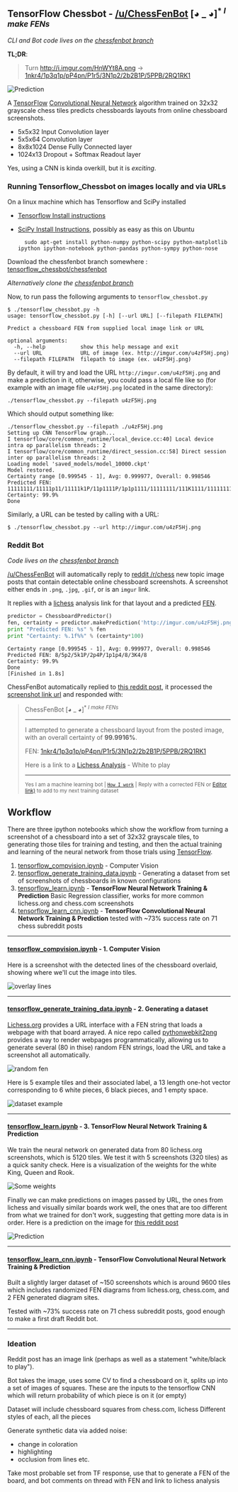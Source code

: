 TensorFlow Chessbot - [/u/ChessFenBot](https://www.reddit.com/user/ChessFenBot) [◕ _ ◕]<sup>\* *I make FENs*</sup>
---

*CLI and Bot code lives on the [chessfenbot branch](https://github.com/Elucidation/tensorflow_chessbot/tree/chessfenbot)*


**TL;DR**: 
> Turn http://i.imgur.com/HnWYt8A.png → [1nkr4/1p3q1p/pP4pn/P1r5/3N1p2/2b2B1P/5PPB/2RQ1RK1](https://lichess.org/analysis/1nkr4/1p3q1p/pP4pn/P1r5/3N1p2/2b2B1P/5PPB/2RQ1RK1_w)

![Prediction](readme_images/prediction.png)

A [TensorFlow](www.tensorflow.org) [Convolutional Neural Network](https://en.wikipedia.org/wiki/Convolutional_neural_network) algorithm trained on 32x32 grayscale chess tiles predicts chessboards layouts from online chessboard screenshots.

* 5x5x32 Input Convolution layer
* 5x5x64 Convolution layer
* 8x8x1024 Dense Fully Connected layer
* 1024x13 Dropout + Softmax Readout layer

Yes, using a CNN is kinda overkill, but it is *exciting*.

### Running Tensorflow_Chessbot on images locally and via URLs

On a linux machine which has Tensorflow and SciPy installed

* [Tensorflow Install instructions](https://www.tensorflow.org/versions/r0.9/get_started/os_setup.html)
* [SciPy Install Instructions](https://www.scipy.org/install.html), possibly as easy as this on Ubuntu

        sudo apt-get install python-numpy python-scipy python-matplotlib ipython ipython-notebook python-pandas python-sympy python-nose

Download the chessfenbot branch somewhere : [tensorflow_chessbot/chessfenbot](https://github.com/Elucidation/tensorflow_chessbot/archive/chessfenbot.zip) 

*Alternatively clone the [chessfenbot branch](https://github.com/Elucidation/tensorflow_chessbot/tree/chessfenbot)*

Now, to run pass the following arguments to `tensorflow_chessbot.py`

    $ ./tensorflow_chessbot.py -h
    usage: tensorflow_chessbot.py [-h] [--url URL] [--filepath FILEPATH]
    
    Predict a chessboard FEN from supplied local image link or URL
    
    optional arguments:
      -h, --help           show this help message and exit
      --url URL            URL of image (ex. http://imgur.com/u4zF5Hj.png)
      --filepath FILEPATH  filepath to image (ex. u4zF5Hj.png)

By default, it will try and load the URL `http://imgur.com/u4zF5Hj.png` and make a prediction in it, otherwise, you could pass a local file like so (for example with an image file `u4zF5Hj.png` located in the same directory):

    ./tensorflow_chessbot.py --filepath u4zF5Hj.png

Which should output something like:

    ./tensorflow_chessbot.py --filepath ./u4zF5Hj.png
    Setting up CNN TensorFlow graph...
    I tensorflow/core/common_runtime/local_device.cc:40] Local device intra op parallelism threads: 2
    I tensorflow/core/common_runtime/direct_session.cc:58] Direct session inter op parallelism threads: 2
    Loading model 'saved_models/model_10000.ckpt'
    Model restored.
    Certainty range [0.999545 - 1], Avg: 0.999977, Overall: 0.998546
    Predicted FEN: 11111111/11111p11/11111k1P/11p1111P/1p1p1111/11111111/111K1111/11111111
    Certainty: 99.9%
    Done


Similarly, a URL can be tested by calling with a URL:

    $ ./tensorflow_chessbot.py --url http://imgur.com/u4zF5Hj.png

### Reddit Bot

*Code lives on the [chessfenbot branch](https://github.com/Elucidation/tensorflow_chessbot/tree/chessfenbot)*

[/u/ChessFenBot](https://www.reddit.com/user/ChessFenBot) will automatically reply to [reddit /r/chess](https://www.reddit.com/r/) new topic image posts that contain detectable online chessboard screenshots. A screenshot either ends in `.png`, `.jpg`, `.gif`, or is an `imgur` link. 

It replies with a [lichess](https://lichess.org) analysis link for that layout and a predicted [FEN](https://en.wikipedia.org/wiki/Forsyth%E2%80%93Edwards_Notation).

```py
predictor = ChessboardPredictor()
fen, certainty = predictor.makePrediction('http://imgur.com/u4zF5Hj.png')
print "Predicted FEN: %s" % fen
print "Certainty: %.1f%%" % (certainty*100)
```

```
Certainty range [0.999545 - 1], Avg: 0.999977, Overall: 0.998546
Predicted FEN: 8/5p2/5k1P/2p4P/1p1p4/8/3K4/8
Certainty: 99.9%
Done
[Finished in 1.8s]
```

ChessFenBot automatically replied to [this reddit post](https://www.reddit.com/r/chess/comments/45osos/very_difficult_find_the_best_move_for_white/d004cg6?context=3), it processed the [screenshot link url](http://i.imgur.com/HnWYt8A.png) and responded with:

> ChessFenBot [◕ _ ◕]<sup>\* *I make FENs*</sup>
> 
> ---
> 
> I attempted to generate a chessboard layout from the posted image, with an overall certainty of **99.9916%**.
> 
> FEN: [1nkr4/1p3q1p/pP4pn/P1r5/3N1p2/2b2B1P/5PPB/2RQ1RK1](http://www.fen-to-image.com/image/30/1nkr1111/1p111q1p/pP1111pn/P1r11111/111N1p11/11b11B1P/11111PPB/11RQ1RK1.png)
> 
> Here is a link to a [Lichess Analysis](https://lichess.org/analysis/1nkr4/1p3q1p/pP4pn/P1r5/3N1p2/2b2B1P/5PPB/2RQ1RK1_w) - White to play
> 
> ---
> 
> <sup>Yes I am a machine learning bot | [`How I work`](https://github.com/Elucidation/tensorflow_chessbot 'Must go deeper') | Reply with a corrected FEN or [Editor link)](https://lichess.org/editor/r1b1r1k1/5pp1/p1pR1nNp/8/2B5/2q5/P1P1Q1PP/5R1K) to add to my next training dataset</sup>

## Workflow

There are three ipython notebooks which show the workflow from turning a screenshot of a chessboard into a set of 32x32 grayscale tiles, to generating those tiles for training and testing, and then the actual training and learning of the neural network from those trials using [TensorFlow](http://www.tensorflow.org).

1. [tensorflow_compvision.ipynb](tensorflow_compvision.ipynb) - Computer Vision
1. [tensorflow_generate_training_data.ipynb](tensorflow_generate_training_data.ipynb) - Generating a dataset from set of screenshots of chessboards in known configurations
1. [tensorflow_learn.ipynb](tensorflow_learn.ipynb) - **TensorFlow Neural Network Training & Prediction** Basic Regression classifier, works for more common lichess.org and chess.com screenshots
1. [tensorflow_learn_cnn.ipynb](tensorflow_learn_cnn.ipynb) - **TensorFlow Convolutional Neural Network Training & Prediction** tested with ~73% success rate on 71 chess subreddit posts

---

#### [tensorflow_compvision.ipynb](tensorflow_compvision.ipynb) - 1. Computer Vision

Here is a screenshot with the detected lines of the chessboard overlaid, showing where we'll cut the image into tiles.

![overlay lines](readme_images/overlay_lines.png)

---

####  [tensorflow_generate_training_data.ipynb](tensorflow_generate_training_data.ipynb) - 2. Generating a dataset

[Lichess.org](lichess.org) provides a URL interface with a FEN string that loads a webpage with that board arrayed. A nice repo called [pythonwebkit2png](https://github.com/adamn/python-webkit2png) provides a way to render webpages programmatically, allowing us to generate several (80 in thise) random FEN strings, load the URL and take a screenshot all automatically.

![random fen](readme_images/random_fen.png)

Here is 5 example tiles and their associated label, a 13 length one-hot vector corresponding to 6 white pieces, 6 black pieces, and 1 empty space.

![dataset example](readme_images/dataset_example.png)

---

#### [tensorflow_learn.ipynb](tensorflow_learn.ipynb) - 3. TensorFlow Neural Network Training & Prediction

We train the neural network on generated data from 80 lichess.org screenshots, which is 5120 tiles. We test it with 5 screenshots (320 tiles) as a quick sanity check. Here is a visualization of the weights for the white King, Queen and Rook.

![Some weights](readme_images/weight_KQR.png)

Finally we can make predictions on images passed by URL, the ones from lichess and visually similar boards work well, the ones that are too different from what we trained for don't work, suggesting that getting more data is in order. Here is a prediction on the image for [this reddit post](https://www.reddit.com/r/chess/comments/45inab/moderate_black_to_play_and_win/)

![Prediction](readme_images/prediction.png)

---

#### [tensorflow_learn_cnn.ipynb](tensorflow_learn_cnn.ipynb) - TensorFlow Convolutional Neural Network Training & Prediction

Built a slightly larger dataset of ~150 screenshots which is around 9600 tiles which includes randomized FEN diagrams from lichess.org, chess.com, and 2 FEN generated diagram sites.

Tested with ~73% success rate on 71 chess subreddit posts, good enough to make a first draft Reddit bot.

---

### Ideation
Reddit post has an image link (perhaps as well as a statement "white/black to play").

Bot takes the image, uses some CV to find a chessboard on it, splits up into
a set of images of squares. These are the inputs to the tensorflow CNN
which will return probability of which piece is on it (or empty)

Dataset will include chessboard squares from chess.com, lichess
Different styles of each, all the pieces

Generate synthetic data via added noise:
 * change in coloration
 * highlighting
 * occlusion from lines etc.

Take most probable set from TF response, use that to generate a FEN of the
board, and bot comments on thread with FEN and link to lichess analysis
